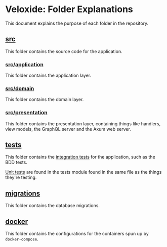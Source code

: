 # Veloxide: Folder Explanations

This document explains the purpose of each folder in the repository.

## [src](https://github.com/liamwh/veloxide/tree/main/src)

This folder contains the source code for the application.

### [src/application](https://github.com/liamwh/veloxide/tree/main/src/application)

This folder contains the application layer.

### [src/domain](https://github.com/liamwh/veloxide/tree/main/src/domain)

This folder contains the domain layer.

### [src/presentation](https://github.com/liamwh/veloxide/tree/main/src/presentation)

This folder contains the presentation layer, containing things like handlers, view models, the GraphQL server and the Axum web server.

## [tests](https://github.com/liamwh/veloxide/tree/main/tests)

This folder contains the [integration tests](https://doc.rust-lang.org/rust-by-example/testing/integration_testing.html) for the application, such as the BDD tests.

[Unit tests](https://doc.rust-lang.org/rust-by-example/testing/unit_testing.html) are found in the tests module found in the same file as the things they're testing.

## [migrations](https://github.com/liamwh/veloxide/tree/main/migrations)

This folder contains the database migrations.

## [docker](https://github.com/liamwh/veloxide/tree/main/docker)

This folder contains the configurations for the containers spun up by `docker-compose`.

